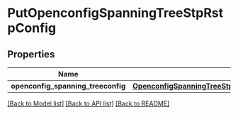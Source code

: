 # PutOpenconfigSpanningTreeStpRstpConfig

## Properties
Name | Type | Description | Notes
------------ | ------------- | ------------- | -------------
**openconfig_spanning_treeconfig** | [**OpenconfigSpanningTreeStpOpenconfigspanningtreestpRstpConfig**](OpenconfigSpanningTreeStpOpenconfigspanningtreestpRstpConfig.md) |  | [optional] 

[[Back to Model list]](../README.md#documentation-for-models) [[Back to API list]](../README.md#documentation-for-api-endpoints) [[Back to README]](../README.md)


